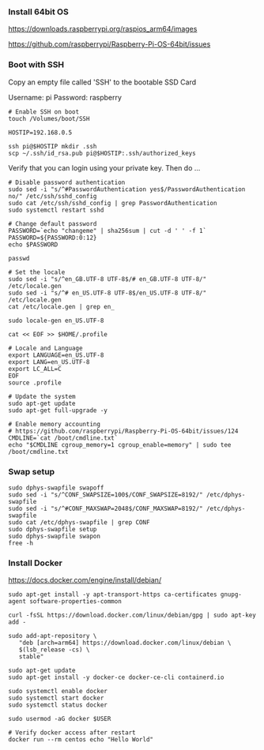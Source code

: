 ### Install 64bit OS

https://downloads.raspberrypi.org/raspios_arm64/images

https://github.com/raspberrypi/Raspberry-Pi-OS-64bit/issues


### Boot with SSH

Copy an empty file called 'SSH' to the bootable SSD Card

Username: pi
Password: raspberry

```
# Enable SSH on boot
touch /Volumes/boot/SSH

HOSTIP=192.168.0.5

ssh pi@$HOSTIP mkdir .ssh
scp ~/.ssh/id_rsa.pub pi@$HOSTIP:.ssh/authorized_keys
```

Verify that you can login using your private key. Then do ...

```
# Disable password authentication
sudo sed -i "s/^#PasswordAuthentication yes$/PasswordAuthentication no/" /etc/ssh/sshd_config
sudo cat /etc/ssh/sshd_config | grep PasswordAuthentication
sudo systemctl restart sshd

# Change default password
PASSWORD=`echo "changeme" | sha256sum | cut -d ' ' -f 1`
PASSWORD=${PASSWORD:0:12}
echo $PASSWORD

passwd 

# Set the locale
sudo sed -i "s/^en_GB.UTF-8 UTF-8$/# en_GB.UTF-8 UTF-8/" /etc/locale.gen
sudo sed -i "s/^# en_US.UTF-8 UTF-8$/en_US.UTF-8 UTF-8/" /etc/locale.gen
cat /etc/locale.gen | grep en_

sudo locale-gen en_US.UTF-8

cat << EOF >> $HOME/.profile

# Locale and Language
export LANGUAGE=en_US.UTF-8
export LANG=en_US.UTF-8
export LC_ALL=C
EOF
source .profile

# Update the system
sudo apt-get update
sudo apt-get full-upgrade -y

# Enable memory accounting
# https://github.com/raspberrypi/Raspberry-Pi-OS-64bit/issues/124
CMDLINE=`cat /boot/cmdline.txt`
echo "$CMDLINE cgroup_memory=1 cgroup_enable=memory" | sudo tee /boot/cmdline.txt
```

### Swap setup

```
sudo dphys-swapfile swapoff
sudo sed -i "s/^CONF_SWAPSIZE=100$/CONF_SWAPSIZE=8192/" /etc/dphys-swapfile
sudo sed -i "s/^#CONF_MAXSWAP=2048$/CONF_MAXSWAP=8192/" /etc/dphys-swapfile
sudo cat /etc/dphys-swapfile | grep CONF
sudo dphys-swapfile setup
sudo dphys-swapfile swapon
free -h
```

### Install Docker

https://docs.docker.com/engine/install/debian/

```
sudo apt-get install -y apt-transport-https ca-certificates gnupg-agent software-properties-common

curl -fsSL https://download.docker.com/linux/debian/gpg | sudo apt-key add -

sudo add-apt-repository \
   "deb [arch=arm64] https://download.docker.com/linux/debian \
   $(lsb_release -cs) \
   stable"

sudo apt-get update
sudo apt-get install -y docker-ce docker-ce-cli containerd.io

sudo systemctl enable docker
sudo systemctl start docker
sudo systemctl status docker

sudo usermod -aG docker $USER

# Verify docker access after restart
docker run --rm centos echo "Hello World"
```
